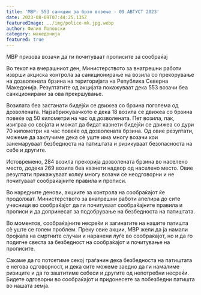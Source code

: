 ```yaml
---
title: 'МВР: 553 санкции за брзо возење - 09 АВГУСТ 2023'
date: 2023-08-09T07:44:25.135Z
featuredImage: ../img/police-mk.jpg.webp
author: Филип Поповски
category: македонија
featured: true
---
```

МВР призова возачи да ги почитуваат прописите за сообраќај

Во текот на вчерашниот ден, Министерството за внатрешни работи изврши акциска контрола за санкционирање на возила со прекорување на дозволената брзина на територијата на Република Северна Македонија. Резултатите од акцијата покажуваат дека 553 возачи беа санкционирани за ова прекршување. 

Возилата беа застанати бидејќи се движеа со брзина поголема од дозволената. Најзабрижувачкото е дека 18 возила се движеа со брзина повеќе од 50 километри на час од дозволената. Пет возила, пак, изиграа со својата и можат да бидат казнети бидејќи се движеа со дури 70 километри на час повеќе од дозволената брзина. Од овие резултати, можеме да заклучиме дека сè уште има многу возачи кои занемаруваат безбедноста на патиштата и ризикуваат безопасноста на себе и другите.

Истовремено, 284 возила прекорија дозволената брзина во населено место, додека 269 возила беа казнети надвор од населено место. Овие резултати прикажуваат колку многу возачи се неодговорни и не почитуваат сообраќајните правила и прописи.

Во наредните денови, акциите за контрола на сообраќајот ќе продолжат. Министерството за внатрешни работи апелира до сите учесници во сообраќајот да ги почитуваат сообраќајните правила и прописи и да допринесат за подобрување на безбедноста на патиштата.

Во моментов, сообраќајните несреќи и загинатите на нашите патишта сè уште се голем проблем. Преку овие акции, МВР жели да ја намали бројката на смртните случаи и наранени луѓе во сообраќајот, но и да го подигне свеста за безбедност на сообраќајот и почитување на прописите.

Сакаме да го потсетиме секој граѓанин дека безбедноста на патиштата е негова одговорност, и дека сите можеме заедно да ги намалиме ризиците и да го заштитиме себеси и другите од непотребни несреќи. Бидете одговорни во сообраќајот и придонесете за побезбедни патишта во нашата земја.
